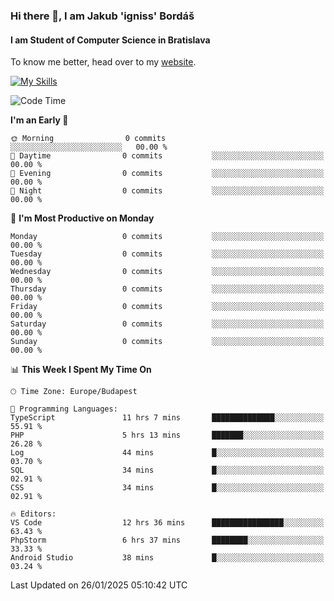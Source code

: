 ### Hi there 👋, I am Jakub 'igniss' Bordáš

#### I am Student of Computer Science in Bratislava
To know me better, head over to my [website](https://bordas.sk).

[![My Skills](https://skillicons.dev/icons?i=js,typescript,html,css,figma,svelte,vue,next,postgresql,nest,express,nodejs)](https://bordas.sk)


<!--START_SECTION:waka-->
![Code Time](http://img.shields.io/badge/Code%20Time-1%2C656%20hrs%2057%20mins-blue)

**I'm an Early 🐤** 

```text
🌞 Morning                0 commits           ░░░░░░░░░░░░░░░░░░░░░░░░░   00.00 % 
🌆 Daytime                0 commits           ░░░░░░░░░░░░░░░░░░░░░░░░░   00.00 % 
🌃 Evening                0 commits           ░░░░░░░░░░░░░░░░░░░░░░░░░   00.00 % 
🌙 Night                  0 commits           ░░░░░░░░░░░░░░░░░░░░░░░░░   00.00 % 
```
📅 **I'm Most Productive on Monday** 

```text
Monday                   0 commits           ░░░░░░░░░░░░░░░░░░░░░░░░░   00.00 % 
Tuesday                  0 commits           ░░░░░░░░░░░░░░░░░░░░░░░░░   00.00 % 
Wednesday                0 commits           ░░░░░░░░░░░░░░░░░░░░░░░░░   00.00 % 
Thursday                 0 commits           ░░░░░░░░░░░░░░░░░░░░░░░░░   00.00 % 
Friday                   0 commits           ░░░░░░░░░░░░░░░░░░░░░░░░░   00.00 % 
Saturday                 0 commits           ░░░░░░░░░░░░░░░░░░░░░░░░░   00.00 % 
Sunday                   0 commits           ░░░░░░░░░░░░░░░░░░░░░░░░░   00.00 % 
```


📊 **This Week I Spent My Time On** 

```text
🕑︎ Time Zone: Europe/Budapest

💬 Programming Languages: 
TypeScript               11 hrs 7 mins       ██████████████░░░░░░░░░░░   55.91 % 
PHP                      5 hrs 13 mins       ███████░░░░░░░░░░░░░░░░░░   26.28 % 
Log                      44 mins             █░░░░░░░░░░░░░░░░░░░░░░░░   03.70 % 
SQL                      34 mins             █░░░░░░░░░░░░░░░░░░░░░░░░   02.91 % 
CSS                      34 mins             █░░░░░░░░░░░░░░░░░░░░░░░░   02.91 % 

🔥 Editors: 
VS Code                  12 hrs 36 mins      ████████████████░░░░░░░░░   63.43 % 
PhpStorm                 6 hrs 37 mins       ████████░░░░░░░░░░░░░░░░░   33.33 % 
Android Studio           38 mins             █░░░░░░░░░░░░░░░░░░░░░░░░   03.24 % 
```


 Last Updated on 26/01/2025 05:10:42 UTC
<!--END_SECTION:waka-->
